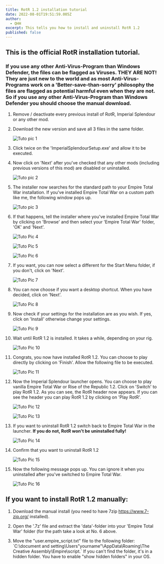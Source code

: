 ```yaml
---
title: RotR 1.2 installation tutorial
date: 2022-08-01T19:51:59.005Z
author:
  - QHH
excerpt: This tells you how to install and uninstall RotR 1.2
published: false
---
```

## This is the official RotR installation tutorial.

### If you use any other Anti-Virus-Program than Windows Defender, the files can be flagged as Viruses. **THEY ARE NOT!** They are just new to the world and as most Anti-Virus-Programs work on a 'Better-save-than-sorry' philosophy the files are flagged as potential harmful even when they are not. **So if you use any other Anti-Virus-Program than Windows Defender you should choose the manual download.**

1. Remove / deactivate every previous install of RotR, Imperial Splendour or any other mod.
2. Download the new version and save all 3 files in the same folder.

   ![Tuto pic 1](../_img/tuto1.png "Tuto pic 1")
3. Click twice on the 'ImperialSplendourSetup.exe' and allow it to be executed.
4. Now click on 'Next' after you've checked that any other mods (including previous versions of this mod) are disabled or uninstalled.

   ![Tuto pic 2](../_img/tuto2.png "Tuto pic 2")
5. The installer now searches for the standard path to your Empire Total War installation. If you've installed Empire Total War on a custom path like me, the following window pops up.

   ![Tuto pic 3](../_img/tuto3.png "Tuto pic 3")
6. If that happens, tell the installer where you've installed Empire Total War by clicking on 'Browse' and then select your 'Empire Total War' folder, 'OK' and 'Next'.

   ![Tuto Pic 4](../_img/tuto4.png "Tuto Pic 4")

   ![Tuto Pic 5](../_img/tuto5.png "Tuto Pic 5")

   ![Tuto Pic 6](../_img/tuto6.png "Tuto Pic 6")
7. If you want, you can now select a different for the Start Menu folder, if you don't, click on 'Next'.

   ![Tuto Pic 7](../_img/tuto7.png "Tuto Pic 7")
8. You can now choose if you want a desktop shortcut. When you have decided, click on 'Next'.

   ![Tuto Pic 8](../_img/tuto8.png "Tuto Pic 8")
9. Now check if your settings for the installation are as you wish. If yes, click on 'Install' otherwise change your settings.

   ![Tuto Pic 9](../_img/tuto9.png "Tuto Pic 9")
10. Wait until RotR 1.2 is installed. It takes a while, depending on your rig.

    ![Tuto Pic 10](../_img/tuto10.png "Tuto Pic 10")
11. Congrats, you now have installed RotR 1.2. You can choose to play directly by clicking on 'Finish'. Allow the following file to be executed.

    ![Tuto Pic 11](../_img/tuto11.png "Tuto Pic 11")
12. Now the Imperial Splendour launcher opens. You can choose to play vanilla Empire Total War or Rise of the Republic 1.2. Click on 'Switch' to play RotR 1.2. As you can see, the RotR header now appears. If you can see the header you can play RotR 1.2 by clicking on 'Play RotR'.

    ![Tuto Pic 12](../_img/tuto12.png "Tuto Pic 12")

    ![Tuto Pic 13](../_img/tuto13.png "Tuto Pic 13")
13. If you want to uninstall RotR 1.2 switch back to Empire Total War in the launcher. **If you do not, RotR won't be uninstalled fully!**

    ![Tuto Pic 14](../_img/tuto14.png "Tuto Pic 14")
14. Confirm that you want to uninstall RotR 1.2

    ![Tuto Pic 15](../_img/tuto15.png "Tuto Pic 15")
15. Now the following message pops up. You can ignore it when you uninstalled after you've switched to Empire Total War. 

    ![Tuto Pic 16](../_img/tuto16.png "Tuto Pic 16")

## If you want to install RotR 1.2 manually:

1. Download the manual install (you need to have 7zip https://www.7-zip.org/ installed).

2. Open the '.7z' file and extract the 'data'-folder into your 'Empire Total War' folder (for the path take a look at No. 6 above.

3. Move the "user.empire_script.txt" file to the following folder: \`C:\document and setting\Users\"yourname"\AppData\Roaming\The Creative Assembly\Empire\script.\` If you can't find the folder, it's in a hidden folder. You have to enable "show hidden folders" in your OS.